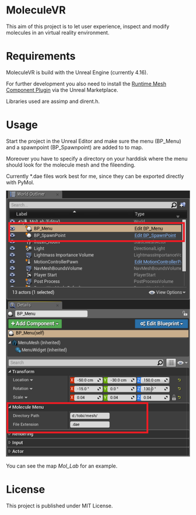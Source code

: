 # MoleculeVR

This aim of this project is to let user experience, inspect and modify molecules in an virtual reality environment.

# Requirements

MoleculeVR is build with the Unreal Engine (currently 4.16).

For further development you also need to install the [Runtime Mesh Component Plugin](https://www.unrealengine.com/marketplace/runtime-mesh-component) via the Unreal Marketplace.

Libraries used are assimp and dirent.h.

# Usage

Start the project in the Unreal Editor and make sure the menu (BP_Menu) and a spawnpoint (BP_Spawnpoint) are added to to map.

Moreover you have to specify a directory on your harddisk where the menu should look for the molecule mesh and the fileending.

Currently \*.dae files work best for me, since they can be exported directly with PyMol.


![usage](Docs/usage.png)


You can see the map _Mol_Lab_ for an example.

# License

This project is published under MIT License.
